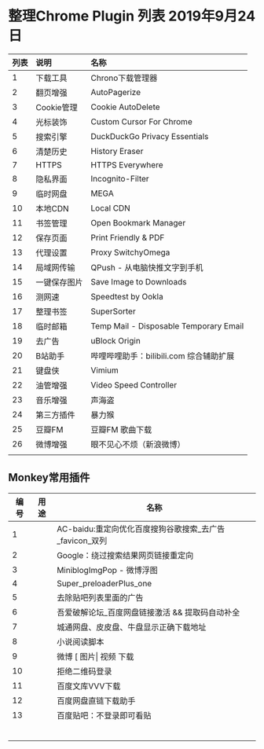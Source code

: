 # 整理Chrome Plugin 列表 2019年9月24日

| 列表 | 说明         | 名称                                    |
| :--- | :----------- | :-------------------------------------- |
| 1    | 下载工具     | Chrono下载管理器                        |
| 2    | 翻页增强     | AutoPagerize                            |
| 3    | Cookie管理   | Cookie AutoDelete                       |
| 4    | 光标装饰     | Custom Cursor For Chrome                |
| 5    | 搜索引擎     | DuckDuckGo Privacy Essentials           |
| 6    | 清楚历史     | History Eraser                          |
| 7    | HTTPS        | HTTPS Everywhere                        |
| 8    | 隐私界面     | Incognito-Filter                        |
| 9    | 临时网盘     | MEGA                                    |
| 10   | 本地CDN      | Local CDN                               |
| 11   | 书签管理     | Open Bookmark Manager                   |
| 12   | 保存页面     | Print Friendly & PDF                    |
| 13   | 代理设置     | Proxy SwitchyOmega                      |
| 14   | 局域网传输   | QPush - 从电脑快推文字到手机            |
| 15   | 一键保存图片 | Save Image to Downloads                 |
| 16   | 测网速       | Speedtest by Ookla                      |
| 17   | 整理书签     | SuperSorter                             |
| 18   | 临时邮箱     | Temp Mail - Disposable Temporary Email  |
| 19   | 去广告       | uBlock Origin                           |
| 20   | B站助手      | 哔哩哔哩助手：bilibili.com 综合辅助扩展 |
| 21   | 键盘侠       | Vimium                                  |
| 22   | 油管增强     | Video Speed Controller                  |
| 23   | 音乐增强     | 声海盗                                  |
| 24   | 第三方插件   | 暴力猴                                  |
| 25   | 豆瓣FM       | 豆瓣FM 歌曲下载                         |
| 26   | 微博增强     | 眼不见心不烦（新浪微博）                |
|      |              |                                         |

## Monkey常用插件

| 编号 | 用途 | 名称                                                    |
| ---- | ---- | ------------------------------------------------------- |
| 1    |      | AC-baidu:重定向优化百度搜狗谷歌搜索_去广告_favicon_双列 |
| 2    |      | Google：绕过搜索结果网页链接重定向                      |
| 3    |      | MiniblogImgPop - 微博浮图                               |
| 4    |      | Super_preloaderPlus_one                                 |
| 5    |      | 去除贴吧列表里面的广告                                  |
| 6    |      | 吾爱破解论坛_百度网盘链接激活 && 提取码自动补全         |
| 7    |      | 城通网盘、皮皮盘、牛盘显示正确下载地址                  |
| 8    |      | 小说阅读脚本                                            |
| 9    |      | 微博 [ 图片\| 视频 下载                                 |
| 10   |      | 拒绝二维码登录                                          |
| 11   |      | 百度文库VVV下载                                         |
| 12   |      | 百度网盘直链下载助手                                    |
| 13   |      | 百度贴吧：不登录即可看贴                                |
|      |      |                                                         |
|      |      |                                                         |
|      |      |                                                         |
|      |      |                                                         |
|      |      |                                                         |
|      |      |                                                         |

